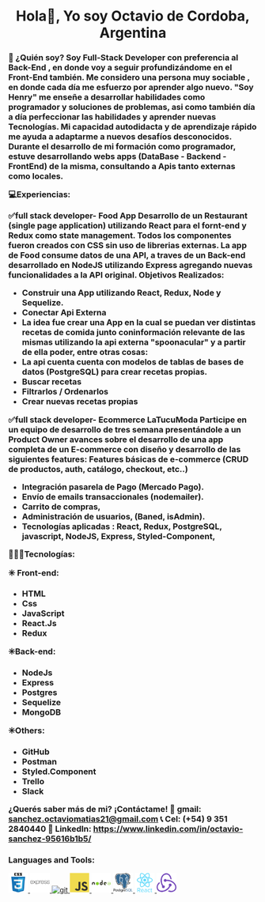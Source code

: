 <h1 align="center">Hola👋, Yo soy Octavio de Cordoba, Argentina</h1>
<h3 align="">👀 ¿Quién soy?
 Soy Full-Stack Developer con preferencia al Back-End , en donde voy a seguir profundizándome en el Front-End también. Me considero una persona muy sociable , en donde cada día me esfuerzo por aprender algo nuevo.
"Soy Henry" me enseñe a desarrollar habilidades como programador y soluciones de problemas, asi como también día a día perfeccionar las habilidades y aprender nuevas Tecnologías.
Mi capacidad autodidacta y de aprendizaje rápido me ayuda a adaptarme a nuevos desafíos desconocidos.
Durante el desarrollo de mi formación como programador, estuve desarrollando webs apps (DataBase - Backend - FrontEnd) de la misma, consultando a Apis tanto externas como locales.

  
💻Experiencias:

✅full stack developer- Food App <sr/>
Desarrollo de un Restaurant (single page application) utilizando React para el fornt-end y Redux como state management. Todos los componentes fueron creados con CSS sin uso de librerias externas. La app de Food consume datos de una API, a traves de un Back-end desarrollado en NodeJS utilizando Express agregando nuevas funcionalidades a la API original.
  Objetivos Realizados: 
   - Construir una App utilizando React, Redux, Node y Sequelize.
   - Conectar Api Externa
   - La idea fue crear una App en la cual se puedan ver distintas recetas de comida junto coninformación relevante de las mismas utilizando la api externa "spoonacular" y a partir de ella poder, entre otras cosas: 
   - La api cuenta cuenta con modelos de tablas de bases de datos (PostgreSQL) para crear recetas propias.
   - Buscar recetas
   - Filtrarlos / Ordenarlos
   - Crear nuevas recetas propias

✅full stack developer-  Ecommerce LaTucuModa
 Participe en un equipo de desarrollo de tres semana presentándole a un Product Owner avances sobre el desarrollo de una app completa de un E-commerce con diseño y desarrollo de las siguientes features: Features básicas de e-commerce (CRUD de productos, auth, catálogo, checkout, etc..)
   - Integración pasarela de Pago (Mercado Pago).
   - Envío de emails transaccionales (nodemailer).
   - Carrito de compras,
   - Administración de usuarios, (Baned, isAdmin).
   - Tecnologías aplicadas : React, Redux, PostgreSQL, javascript, NodeJS, Express, Styled-Component, 

👨🏼‍💻Tecnologías:

✳️ Front-end:
- HTML 
- Css 
- JavaScript 
- React.Js
- Redux 

✳️Back-end:
- NodeJs 
- Express 
- Postgres 
- Sequelize 
- MongoDB

✳️Others: 
- GitHub 
- Postman 
- Styled.Component
- Trello 
- Slack

¿Querés saber más de mi? 
¡Contáctame! 
📩 gmail: sanchez.octaviomatias21@gmail.com
📞 Cel: (+54) 9 351 2840440 
💬 LinkedIn: https://www.linkedin.com/in/octavio-sanchez-95616b1b5/</h3>

<h3 align="left">Languages and Tools:</h3>
<p align="left"> <a href="https://www.w3schools.com/css/" target="_blank" rel="noreferrer"> <img src="https://raw.githubusercontent.com/devicons/devicon/master/icons/css3/css3-original-wordmark.svg" alt="css3" width="40" height="40"/> </a> <a href="https://expressjs.com" target="_blank" rel="noreferrer"> <img src="https://raw.githubusercontent.com/devicons/devicon/master/icons/express/express-original-wordmark.svg" alt="express" width="40" height="40"/> </a> <a href="https://git-scm.com/" target="_blank" rel="noreferrer"> <img src="https://www.vectorlogo.zone/logos/git-scm/git-scm-icon.svg" alt="git" width="40" height="40"/> </a> <a href="https://developer.mozilla.org/en-US/docs/Web/JavaScript" target="_blank" rel="noreferrer"> <img src="https://raw.githubusercontent.com/devicons/devicon/master/icons/javascript/javascript-original.svg" alt="javascript" width="40" height="40"/> </a> <a href="https://nodejs.org" target="_blank" rel="noreferrer"> <img src="https://raw.githubusercontent.com/devicons/devicon/master/icons/nodejs/nodejs-original-wordmark.svg" alt="nodejs" width="40" height="40"/> </a> <a href="https://www.postgresql.org" target="_blank" rel="noreferrer"> <img src="https://raw.githubusercontent.com/devicons/devicon/master/icons/postgresql/postgresql-original-wordmark.svg" alt="postgresql" width="40" height="40"/> </a> <a href="https://reactjs.org/" target="_blank" rel="noreferrer"> <img src="https://raw.githubusercontent.com/devicons/devicon/master/icons/react/react-original-wordmark.svg" alt="react" width="40" height="40"/> </a> <a href="https://redux.js.org" target="_blank" rel="noreferrer"> <img src="https://raw.githubusercontent.com/devicons/devicon/master/icons/redux/redux-original.svg" alt="redux" width="40" height="40"/> </a> </p>


